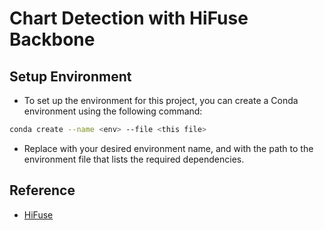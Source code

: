 # Chart Detection with HiFuse Backbone

## Setup Environment

- To set up the environment for this project, you can create a Conda environment using the following command:

```bash
conda create --name <env> --file <this file>
```

- Replace <env> with your desired environment name, and <this file> with the path to the environment file that lists the required dependencies.

## Reference

- [HiFuse](https://github.com/huoxiangzuo/HiFuse)
